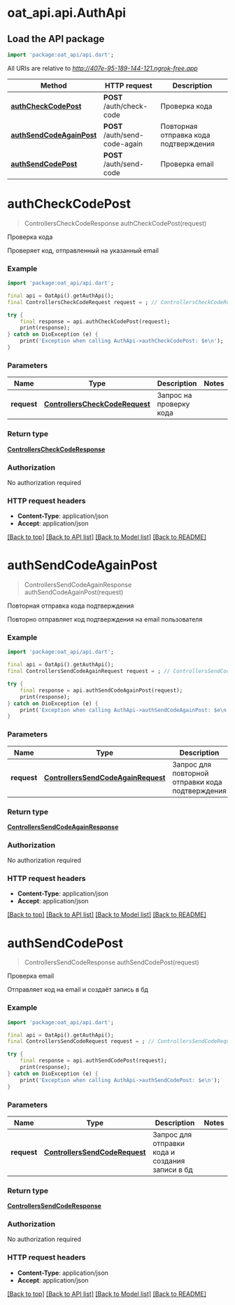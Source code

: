 # oat_api.api.AuthApi

## Load the API package
```dart
import 'package:oat_api/api.dart';
```

All URIs are relative to *http://407e-95-189-144-121.ngrok-free.app*

Method | HTTP request | Description
------------- | ------------- | -------------
[**authCheckCodePost**](AuthApi.md#authcheckcodepost) | **POST** /auth/check-code | Проверка кода
[**authSendCodeAgainPost**](AuthApi.md#authsendcodeagainpost) | **POST** /auth/send-code-again | Повторная отправка кода подтверждения
[**authSendCodePost**](AuthApi.md#authsendcodepost) | **POST** /auth/send-code | Проверка email


# **authCheckCodePost**
> ControllersCheckCodeResponse authCheckCodePost(request)

Проверка кода

Проверяет код, отправленный на указанный email

### Example
```dart
import 'package:oat_api/api.dart';

final api = OatApi().getAuthApi();
final ControllersCheckCodeRequest request = ; // ControllersCheckCodeRequest | Запрос на проверку кода

try {
    final response = api.authCheckCodePost(request);
    print(response);
} catch on DioException (e) {
    print('Exception when calling AuthApi->authCheckCodePost: $e\n');
}
```

### Parameters

Name | Type | Description  | Notes
------------- | ------------- | ------------- | -------------
 **request** | [**ControllersCheckCodeRequest**](ControllersCheckCodeRequest.md)| Запрос на проверку кода | 

### Return type

[**ControllersCheckCodeResponse**](ControllersCheckCodeResponse.md)

### Authorization

No authorization required

### HTTP request headers

 - **Content-Type**: application/json
 - **Accept**: application/json

[[Back to top]](#) [[Back to API list]](../README.md#documentation-for-api-endpoints) [[Back to Model list]](../README.md#documentation-for-models) [[Back to README]](../README.md)

# **authSendCodeAgainPost**
> ControllersSendCodeAgainResponse authSendCodeAgainPost(request)

Повторная отправка кода подтверждения

Повторно отправляет код подтверждения на email пользователя

### Example
```dart
import 'package:oat_api/api.dart';

final api = OatApi().getAuthApi();
final ControllersSendCodeAgainRequest request = ; // ControllersSendCodeAgainRequest | Запрос для повторной отправки кода подтверждения

try {
    final response = api.authSendCodeAgainPost(request);
    print(response);
} catch on DioException (e) {
    print('Exception when calling AuthApi->authSendCodeAgainPost: $e\n');
}
```

### Parameters

Name | Type | Description  | Notes
------------- | ------------- | ------------- | -------------
 **request** | [**ControllersSendCodeAgainRequest**](ControllersSendCodeAgainRequest.md)| Запрос для повторной отправки кода подтверждения | 

### Return type

[**ControllersSendCodeAgainResponse**](ControllersSendCodeAgainResponse.md)

### Authorization

No authorization required

### HTTP request headers

 - **Content-Type**: application/json
 - **Accept**: application/json

[[Back to top]](#) [[Back to API list]](../README.md#documentation-for-api-endpoints) [[Back to Model list]](../README.md#documentation-for-models) [[Back to README]](../README.md)

# **authSendCodePost**
> ControllersSendCodeResponse authSendCodePost(request)

Проверка email

Отправляет код на email и создаёт запись в бд

### Example
```dart
import 'package:oat_api/api.dart';

final api = OatApi().getAuthApi();
final ControllersSendCodeRequest request = ; // ControllersSendCodeRequest | Запрос для отправки кода и создания записи в бд

try {
    final response = api.authSendCodePost(request);
    print(response);
} catch on DioException (e) {
    print('Exception when calling AuthApi->authSendCodePost: $e\n');
}
```

### Parameters

Name | Type | Description  | Notes
------------- | ------------- | ------------- | -------------
 **request** | [**ControllersSendCodeRequest**](ControllersSendCodeRequest.md)| Запрос для отправки кода и создания записи в бд | 

### Return type

[**ControllersSendCodeResponse**](ControllersSendCodeResponse.md)

### Authorization

No authorization required

### HTTP request headers

 - **Content-Type**: application/json
 - **Accept**: application/json

[[Back to top]](#) [[Back to API list]](../README.md#documentation-for-api-endpoints) [[Back to Model list]](../README.md#documentation-for-models) [[Back to README]](../README.md)

